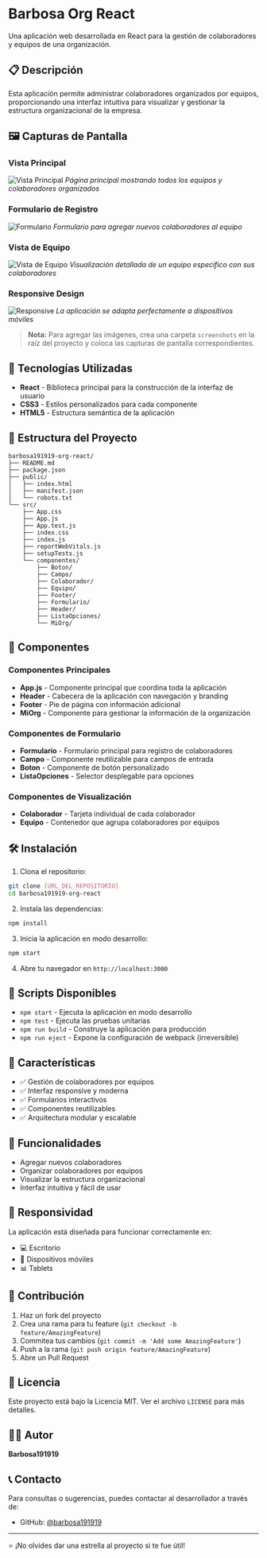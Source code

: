 # Barbosa Org React

Una aplicación web desarrollada en React para la gestión de colaboradores y equipos de una organización.

## 📋 Descripción

Esta aplicación permite administrar colaboradores organizados por equipos, proporcionando una interfaz intuitiva para visualizar y gestionar la estructura organizacional de la empresa.

## 🖼️ Capturas de Pantalla

### Vista Principal
![Vista Principal](./screenshots/vista-principal.png)
*Página principal mostrando todos los equipos y colaboradores organizados*

### Formulario de Registro
![Formulario](./screenshots/formulario.png)
*Formulario para agregar nuevos colaboradores al equipo*

### Vista de Equipo
![Vista de Equipo](./screenshots/vista-equipo.png)
*Visualización detallada de un equipo específico con sus colaboradores*

### Responsive Design
![Responsive](./screenshots/responsive.png)
*La aplicación se adapta perfectamente a dispositivos móviles*

> **Nota:** Para agregar las imágenes, crea una carpeta `screenshots` en la raíz del proyecto y coloca las capturas de pantalla correspondientes.

## 🚀 Tecnologías Utilizadas

- **React** - Biblioteca principal para la construcción de la interfaz de usuario
- **CSS3** - Estilos personalizados para cada componente
- **HTML5** - Estructura semántica de la aplicación

## 📁 Estructura del Proyecto

```
barbosa191919-org-react/
├── README.md
├── package.json
├── public/
│   ├── index.html
│   ├── manifest.json
│   └── robots.txt
└── src/
    ├── App.css
    ├── App.js
    ├── App.test.js
    ├── index.css
    ├── index.js
    ├── reportWebVitals.js
    ├── setupTests.js
    └── componentes/
        ├── Boton/
        ├── Campo/
        ├── Colaborador/
        ├── Equipo/
        ├── Footer/
        ├── Formulario/
        ├── Header/
        ├── ListaOpciones/
        └── MiOrg/
```

## 🧩 Componentes

### Componentes Principales

- **App.js** - Componente principal que coordina toda la aplicación
- **Header** - Cabecera de la aplicación con navegación y branding
- **Footer** - Pie de página con información adicional
- **MiOrg** - Componente para gestionar la información de la organización

### Componentes de Formulario

- **Formulario** - Formulario principal para registro de colaboradores
- **Campo** - Componente reutilizable para campos de entrada
- **Boton** - Componente de botón personalizado
- **ListaOpciones** - Selector desplegable para opciones

### Componentes de Visualización

- **Colaborador** - Tarjeta individual de cada colaborador
- **Equipo** - Contenedor que agrupa colaboradores por equipos

## 🛠️ Instalación

1. Clona el repositorio:
```bash
git clone [URL_DEL_REPOSITORIO]
cd barbosa191919-org-react
```

2. Instala las dependencias:
```bash
npm install
```

3. Inicia la aplicación en modo desarrollo:
```bash
npm start
```

4. Abre tu navegador en `http://localhost:3000`

## 📝 Scripts Disponibles

- `npm start` - Ejecuta la aplicación en modo desarrollo
- `npm test` - Ejecuta las pruebas unitarias
- `npm run build` - Construye la aplicación para producción
- `npm run eject` - Expone la configuración de webpack (irreversible)

## 🌟 Características

- ✅ Gestión de colaboradores por equipos
- ✅ Interfaz responsive y moderna
- ✅ Formularios interactivos
- ✅ Componentes reutilizables
- ✅ Arquitectura modular y escalable

## 🎯 Funcionalidades

- Agregar nuevos colaboradores
- Organizar colaboradores por equipos
- Visualizar la estructura organizacional
- Interfaz intuitiva y fácil de usar

## 📱 Responsividad

La aplicación está diseñada para funcionar correctamente en:
- 💻 Escritorio
- 📱 Dispositivos móviles
- 📊 Tablets

## 🤝 Contribución

1. Haz un fork del proyecto
2. Crea una rama para tu feature (`git checkout -b feature/AmazingFeature`)
3. Commitea tus cambios (`git commit -m 'Add some AmazingFeature'`)
4. Push a la rama (`git push origin feature/AmazingFeature`)
5. Abre un Pull Request

## 📄 Licencia

Este proyecto está bajo la Licencia MIT. Ver el archivo `LICENSE` para más detalles.

## 👨‍💻 Autor

**Barbosa191919**

## 📞 Contacto

Para consultas o sugerencias, puedes contactar al desarrollador a través de:
- GitHub: [@barbosa191919](https://github.com/barbosa191919)

---

⭐ ¡No olvides dar una estrella al proyecto si te fue útil!
